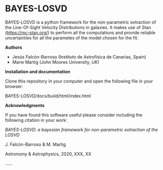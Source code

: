 # BAYES-LOSVD

BAYES-LOSVD is a python framework for the non-parametric extraction of the Line-Of-Sight Velocity Distributions in galaxies. It makes use of Stan (https://mc-stan.org/) to perform all the computations and provide reliable uncertainties for all the parametes of the model chosen for the fit.

**Authors**

- Jesús Falcón-Barroso (Instituto de Astrofísica de Canarias, Spain)
- Marie Martig (John Moores University, UK)

**Installation and documentation**

Clone this repository in your computer and open the following file in your browser:

BAYES-LOSVD/docs/build/html/index.html

**Acknowledgments**

If you have found this software useful please consider including the following citation in your work:

*BAYES-LOSVD: a bayesian framework for non-parametric extraction of the LOSVD*

J. Falcón-Barroso & M. Martig

Astronomy & Astrophysics, 2020, XXX, XX

<bibtex here>

......

